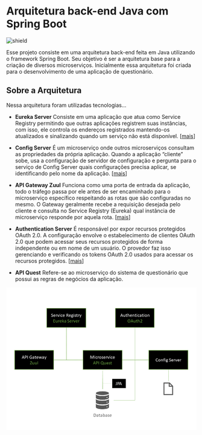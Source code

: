 # Arquitetura back-end Java com Spring Boot
![shield](https://img.shields.io/badge/ThiagoHonorato-SpringBoot-orange)

Esse projeto consiste em uma arquitetura back-end feita em Java utilizando o framework Spring Boot. Seu objetivo é ser a arquitetura base para a criação de diversos microserviços. Inicialmente essa arquitetura foi criada para o desenvolvimento de uma aplicação de questionário.

## Sobre a Arquitetura
Nessa arquitetura foram utilizadas tecnologias...

* **Eureka Server**
Consiste em uma aplicação que atua como Service Registry permitindo que outras aplicações registrem suas instâncias, com isso, ele controla os endereços registrados mantendo-os atualizados e sinalizando quando um serviço não está disponível. [[mais](https://github.com/thiagohbhonorato/spring-boot/tree/master/eureka)]

* **Config Server**
É um microserviço onde outros microserviços consultam as propriedades da própria aplicação. Quando a aplicação “cliente” sobe, usa a configuração de servidor de configuração e pergunta para o serviço de Config Server quais configurações precisa aplicar, se identificando pelo nome da aplicação. [[mais](https://github.com/thiagohbhonorato/spring-boot/tree/master/config)]

* **API Gateway Zuul**
Funciona como uma porta de entrada da aplicação, todo o tráfego passa por ele antes de ser encaminhado para o microserviço específico respeitando as rotas que são configuradas no mesmo. O Gateway geralmente recebe a requisição desejada pelo cliente e consulta no Service Registry (Eureka) qual instância de microserviço responde por aquela rota. [[mais](https://github.com/thiagohbhonorato/spring-boot/tree/master/zuul)]

* **Authentication Server**
É responsável por expor recursos protegidos OAuth 2.0. A configuração envolve o estabelecimento de clientes OAuth 2.0 que podem acessar seus recursos protegidos de forma independente ou em nome de um usuário. O provedor faz isso gerenciando e verificando os tokens OAuth 2.0 usados para acessar os recursos protegidos. [[mais](https://github.com/thiagohbhonorato/spring-boot/tree/master/auth)]

* **API Quest**
Refere-se ao microserviço do sistema de questionário que possui as regras de negócios da aplicação.

![arquitetura](https://github.com/thiagohbhonorato/spring-boot/blob/master/docs/arquitetura_spring_boot.png "Arquitetura")
